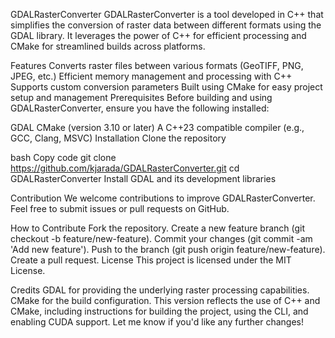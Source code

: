 GDALRasterConverter
GDALRasterConverter is a tool developed in C++ that simplifies the conversion of raster data between different formats using the GDAL library. It leverages the power of C++ for efficient processing and CMake for streamlined builds across platforms.

Features
Converts raster files between various formats (GeoTIFF, PNG, JPEG, etc.)
Efficient memory management and processing with C++
Supports custom conversion parameters
Built using CMake for easy project setup and management
Prerequisites
Before building and using GDALRasterConverter, ensure you have the following installed:

GDAL
CMake (version 3.10 or later)
A C++23 compatible compiler (e.g., GCC, Clang, MSVC)
Installation
Clone the repository

bash
Copy code
git clone https://github.com/kjarada/GDALRasterConverter.git
cd GDALRasterConverter
Install GDAL and its development libraries



Contribution
We welcome contributions to improve GDALRasterConverter. Feel free to submit issues or pull requests on GitHub.

How to Contribute
Fork the repository.
Create a new feature branch (git checkout -b feature/new-feature).
Commit your changes (git commit -am 'Add new feature').
Push to the branch (git push origin feature/new-feature).
Create a pull request.
License
This project is licensed under the MIT License.

Credits
GDAL for providing the underlying raster processing capabilities.
CMake for the build configuration.
This version reflects the use of C++ and CMake, including instructions for building the project, using the CLI, and enabling CUDA support. Let me know if you'd like any further changes!
